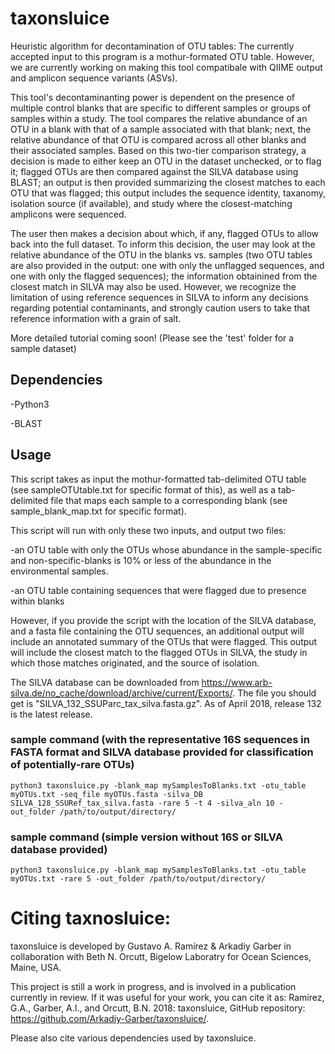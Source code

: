 # taxonsluice
Heuristic algorithm for decontamination of OTU tables: The currently accepted input to this program is a mothur-formated OTU table. However, we are currently working on making this tool compatibale with QIIME output and amplicon sequence variants (ASVs).

This tool's decontaminanting power is dependent on the presence of multiple control blanks that are specific to different samples or groups of samples within a study. The tool compares the relative abundance of an OTU in a blank with that of a sample associated with that blank; next, the relative abundance of that OTU is compared across all other blanks and their associated samples. Based on this two-tier comparison strategy, a decision is made to either keep an OTU in the dataset unchecked, or to flag it; flagged OTUs are then compared against the SILVA database using BLAST; an output is then provided summarizing the closest matches to each OTU that was flagged; this output includes the sequence identity, taxanomy, isolation source (if available), and study where the closest-matching amplicons were sequenced.

The user then makes a decision about which, if any, flagged OTUs to allow back into the full dataset. To inform this decision, the user may look at the relative abundance of the OTU in the blanks vs. samples (two OTU tables are also provided in the output: one with only the unflagged sequences, and one with only the flagged sequences); the information obtainined from the closest match in SILVA may also be used. However, we recognize the limitation of using reference sequences in SILVA to inform any decisions regarding potential contaminants, and strongly caution users to take that reference information with a grain of salt.


More detailed tutorial coming soon! (Please see the 'test' folder for a sample dataset)

## Dependencies
-Python3

-BLAST

## Usage

This script takes as input the mothur-formatted tab-delimited OTU table (see sampleOTUtable.txt for specific format of this), as well as a tab-delimited file that maps each sample to a corresponding blank (see sample_blank_map.txt for specific format).

This script will run with only these two inputs, and output two files: 

  -an OTU table with only the OTUs whose abundance in the sample-specific and non-specific-blanks is 10% or less of the abundance in the environmental samples.

  -an OTU table containing sequences that were flagged due to presence within blanks

However, if you provide the script with the location of the SILVA database, and a fasta file containing the OTU sequences, an additional output will include an annotated summary of the OTUs that were flagged. This output will include the closest match to the flagged OTUs in SILVA, the study in which those matches originated, and the source of isolation.

The SILVA database can be downloaded from https://www.arb-silva.de/no_cache/download/archive/current/Exports/. The file you should get is "SILVA_132_SSUParc_tax_silva.fasta.gz". As of April 2018, release 132 is the latest release.

### sample command (with the representative 16S sequences in FASTA format and SILVA database provided for classification of potentially-rare OTUs)
    python3 taxonsluice.py -blank_map mySamplesToBlanks.txt -otu_table myOTUs.txt -seq_file myOTUs.fasta -silva_DB SILVA_128_SSURef_tax_silva.fasta -rare 5 -t 4 -silva_aln 10 -out_folder /path/to/output/directory/

### sample command (simple version without 16S or SILVA database provided)
    python3 taxonsluice.py -blank_map mySamplesToBlanks.txt -otu_table myOTUs.txt -rare 5 -out_folder /path/to/output/directory/

# Citing taxnosluice:
taxonsluice is developed by Gustavo A. Ramírez & Arkadiy Garber in collaboration with Beth N. Orcutt, Bigelow Laboratry for Ocean Sciences, Maine, USA.

This project is still a work in progress, and is involved in a publication currently in review. If it was useful for your work, you can cite it as: Ramírez, G.A., Garber, A.I., and Orcutt, B.N. 2018: taxonsluice, GitHub repository: https://github.com/Arkadiy-Garber/taxonsluice/.


Please also cite various dependencies used by taxonsluice.

